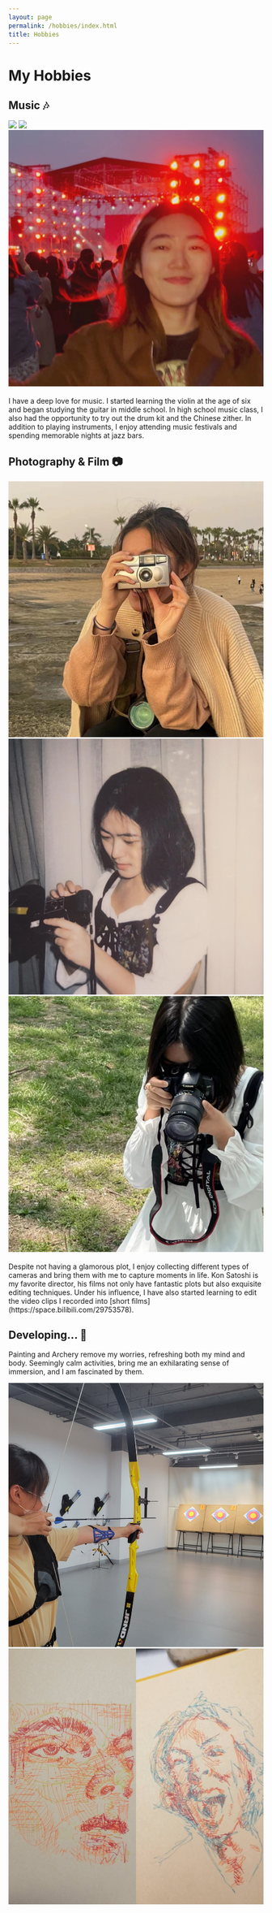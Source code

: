```yaml
---
layout: page
permalink: /hobbies/index.html
title: Hobbies
---
```


# My Hobbies 

## Music 🎶

<div class="third">
<img src="/images/swimming2.JPG">
<img src="/images/swimming.JPG">
<img src="/images/festival.jpg">
</div>
<br>I have a deep love for music. I started learning the violin at the age of six and began studying the guitar in middle school. In high school music class, I also had the opportunity to try out the drum kit and the Chinese zither. In addition to playing instruments, I enjoy attending music festivals and spending memorable nights at jazz bars.

## Photography & Film 📷

<div class="third">
<img src="/images/photography1.jpg">
<img src="/images/photography2.jpg">
<img src="/images/photography3.jpg">
</div>
<br>Despite not having a glamorous plot, I enjoy collecting different types of cameras and bring them with me to capture moments in life. Kon Satoshi is my favorite director, his films not only have fantastic plots but also exquisite editing techniques. Under his influence, I have also started learning to edit the video clips I recorded into [short films](https://space.bilibili.com/29753578).


## Developing... 🔎

Painting and Archery remove my worries, refreshing both my mind and body. Seemingly calm activities, bring me an exhilarating sense of immersion, and I am fascinated by them.


<div class="half">
<img src="/images/archery.jpg">
<img src="/images/painting.jpg">
</div>
<br>




